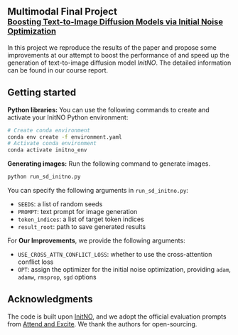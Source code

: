 ## Multimodal Final Project<br><sub>[Boosting Text-to-Image Diffusion Models via Initial Noise Optimization](https://arxiv.org/abs/2404.04650)</sub>

In this project we reproduce the results of the paper and propose some improvements at our attempt to boost the performance of and speed up the generation of text-to-image diffusion model *InitNO*. The detailed information can be found in our course report.

## Getting started

**Python libraries:** You can use the following commands to create and activate your InitNO Python environment:

```.bash
# Create conda environment
conda env create -f environment.yaml
# Activate conda environment
conda activate initno_env
```

**Generating images:** Run the following command to generate images.
```.bash
python run_sd_initno.py
```

You can specify the following arguments in `run_sd_initno.py`:

* `SEEDS`: a list of random seeds
* `PROMPT`: text prompt for image generation
* `token_indices`: a list of target token indices
* `result_root`: path to save generated results

For **Our Improvements**, we provide the following arguments:
* `USE_CROSS_ATTN_CONFLICT_LOSS`: whether to use the cross-attention conflict loss
* `OPT`: assign the optimizer for the initial noise optimization, providing `adam`, `adamw`, `rmsprop`, `sgd` options

## Acknowledgments

The code is built upon [InitNO](https://xiefan-guo.github.io/initno), and we adopt the official evaluation prompts from [Attend and Excite](https://github.com/yuval-alaluf/Attend-and-Excite). We thank the authors for open-sourcing.
